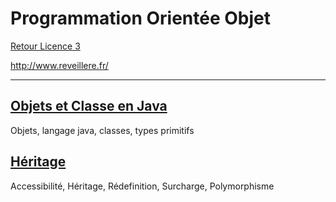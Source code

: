 # Programmation Orientée Objet

[Retour Licence 3](https://mcheungsen.github.io/licence3/ "Licence 3")

http://www.reveillere.fr/

---

## [Objets et Classe en Java](poo-1.md)
Objets, langage java, classes, types primitifs

## [Héritage](poo-2.md)
Accessibilité, Héritage, Rédefinition, Surcharge, Polymorphisme